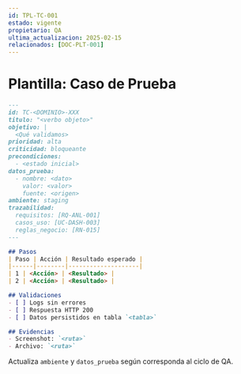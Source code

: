 ```yaml
---
id: TPL-TC-001
estado: vigente
propietario: QA
ultima_actualizacion: 2025-02-15
relacionados: [DOC-PLT-001]
---
```

# Plantilla: Caso de Prueba

```markdown
---
id: TC-<DOMINIO>-XXX
titulo: "<verbo objeto>"
objetivo: |
  <Qué validamos>
prioridad: alta
criticidad: bloqueante
precondiciones:
  - <estado inicial>
datos_prueba:
  - nombre: <dato>
    valor: <valor>
    fuente: <origen>
ambiente: staging
trazabilidad:
  requisitos: [RQ-ANL-001]
  casos_uso: [UC-DASH-003]
  reglas_negocio: [RN-015]
---

## Pasos
| Paso | Acción | Resultado esperado |
|------|--------|--------------------|
| 1 | <Acción> | <Resultado> |
| 2 | <Acción> | <Resultado> |

## Validaciones
- [ ] Logs sin errores
- [ ] Respuesta HTTP 200
- [ ] Datos persistidos en tabla `<tabla>`

## Evidencias
- Screenshot: `<ruta>`
- Archivo: `<ruta>`
```

Actualiza `ambiente` y `datos_prueba` según corresponda al ciclo de QA.
